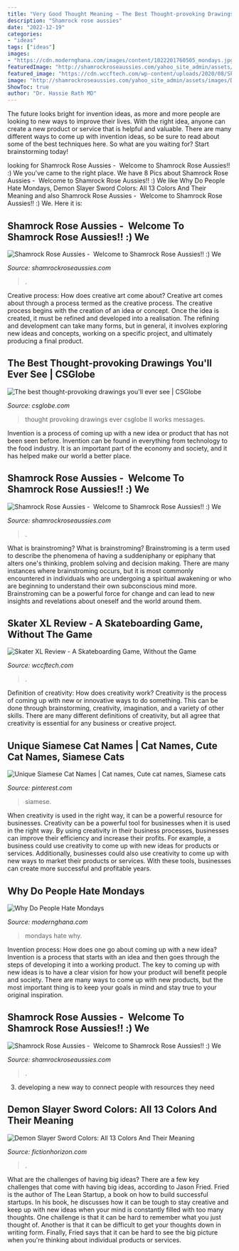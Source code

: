 ```yaml
---
title: "Very Good Thought Meaning ~ The Best Thought-provoking Drawings You&#039;ll Ever See"
description: "Shamrock rose aussies"
date: "2022-12-19"
categories:
- "ideas"
tags: ["ideas"]
images:
- "https://cdn.modernghana.com/images/content/1022201760505_mondays.jpg"
featuredImage: "http://shamrockroseaussies.com/yahoo_site_admin/assets/images/DSC_0795.124232659_std.JPG"
featured_image: "https://cdn.wccftech.com/wp-content/uploads/2020/08/Skater-XL-Review-01-Header-scaled.jpg"
image: "http://shamrockroseaussies.com/yahoo_site_admin/assets/images/DSC_0795.124232659_std.JPG"
ShowToc: true
author: "Dr. Hassie Rath MD"
---
```



The future looks bright for invention ideas, as more and more people are looking to new ways to improve their lives. With the right idea, anyone can create a new product or service that is helpful and valuable. There are many different ways to come up with invention ideas, so be sure to read about some of the best techniques here. So what are you waiting for? Start brainstorming today!

	

		
looking for Shamrock Rose Aussies - ﻿﻿﻿ Welcome to Shamrock Rose Aussies!! :) We you've came to the right place. We have 8 Pics about Shamrock Rose Aussies - ﻿﻿﻿ Welcome to Shamrock Rose Aussies!! :) We like Why Do People Hate Mondays, Demon Slayer Sword Colors: All 13 Colors And Their Meaning and also Shamrock Rose Aussies - ﻿﻿﻿ Welcome to Shamrock Rose Aussies!! :) We. Here it is:
		
    
## Shamrock Rose Aussies - ﻿﻿﻿ Welcome To Shamrock Rose Aussies!! :) We

<img loading=lazy src="http://shamrockroseaussies.com/yahoo_site_admin/assets/images/DSC_0131.262172613_std.JPG" onerror="this.onerror=null;this.src='https://tse2.mm.bing.net/th?id=OIP.FA26ASpfj6MQy1hfWiuc9wHaE-&amp;pid=15.1';" alt="Shamrock Rose Aussies - ﻿﻿﻿ Welcome to Shamrock Rose Aussies!! :) We">

_Source: shamrockroseaussies.com_

>. 

	

Creative process: How does creative art come about?
Creative art comes about through a process termed as the creative process. The creative process begins with the creation of an idea or concept. Once the idea is created, it must be refined and developed into a realisation. The refining and development can take many forms, but in general, it involves exploring new ideas and concepts, working on a specific project, and ultimately producing a final product.

    
## The Best Thought-provoking Drawings You&#039;ll Ever See | CSGlobe

<img loading=lazy src="http://csglobe.com/wp-content/uploads/2014/08/The-best-thought-provoking-drawings-5.jpg" onerror="this.onerror=null;this.src='https://tse3.mm.bing.net/th?id=OIP.bf8EpPWeNdyTXqMQ9Jr3sgHaEN&amp;pid=15.1';" alt="The best thought-provoking drawings you&#039;ll ever see | CSGlobe">

_Source: csglobe.com_

>thought provoking drawings ever csglobe ll works messages. 

	

Invention is a process of coming up with a new idea or product that has not been seen before. Invention can be found in everything from technology to the food industry. It is an important part of the economy and society, and it has helped make our world a better place.

    
## Shamrock Rose Aussies - ﻿﻿﻿ Welcome To Shamrock Rose Aussies!! :) We

<img loading=lazy src="http://shamrockroseaussies.com/yahoo_site_admin/assets/images/DSC_0795.124232659_std.JPG" onerror="this.onerror=null;this.src='https://tse1.mm.bing.net/th?id=OIP.uNGK2SLKxvFz2D7N60oTtwHaEU&amp;pid=15.1';" alt="Shamrock Rose Aussies - ﻿﻿﻿ Welcome to Shamrock Rose Aussies!! :) We">

_Source: shamrockroseaussies.com_

>. 

	

What is brainstroming?
What is brainstroming? Brainstroming is a term used to describe the phenomena of having a suddeniphany or epiphany that alters one's thinking, problem solving and decision making. There are many instances where brainstroming occurs, but it is most commonly encountered in individuals who are undergoing a spiritual awakening or who are beginning to understand their own subconscious mind more. Brainstroming can be a powerful force for change and can lead to new insights and revelations about oneself and the world around them.

    
## Skater XL Review - A Skateboarding Game, Without The Game

<img loading=lazy src="https://cdn.wccftech.com/wp-content/uploads/2020/08/Skater-XL-Review-01-Header-scaled.jpg" onerror="this.onerror=null;this.src='https://tse4.mm.bing.net/th?id=OIP.6_uTF2yIcXrogtFce0-C8wHaEK&amp;pid=15.1';" alt="Skater XL Review - A Skateboarding Game, Without the Game">

_Source: wccftech.com_

>. 

	

Definition of creativity: How does creativity work?
Creativity is the process of coming up with new or innovative ways to do something. This can be done through brainstorming, creativity, imagination, and a variety of other skills. There are many different definitions of creativity, but all agree that creativity is essential for any business or creative project.

    
## Unique Siamese Cat Names | Cat Names, Cute Cat Names, Siamese Cats

<img loading=lazy src="https://i.pinimg.com/736x/75/b9/12/75b912a4ef273f1ad0f8936e4290d9b2.jpg" onerror="this.onerror=null;this.src='https://tse4.mm.bing.net/th?id=OIP.F7fZyUiWZW5h7OeYzZS5fgHaLG&amp;pid=15.1';" alt="Unique Siamese Cat Names | Cat names, Cute cat names, Siamese cats">

_Source: pinterest.com_

>siamese. 

	

When creativity is used in the right way, it can be a powerful resource for businesses.
Creativity can be a powerful tool for businesses when it is used in the right way. By using creativity in their business processes, businesses can improve their efficiency and increase their profits. For example, a business could use creativity to come up with new ideas for products or services. Additionally, businesses could also use creativity to come up with new ways to market their products or services. With these tools, businesses can create more successful and profitable years.

    
## Why Do People Hate Mondays

<img loading=lazy src="https://cdn.modernghana.com/images/content/1022201760505_mondays.jpg" onerror="this.onerror=null;this.src='https://tse1.mm.bing.net/th?id=OIP.nCfHLkHpvUygxI-BG-cDJAHaLG&amp;pid=15.1';" alt="Why Do People Hate Mondays">

_Source: modernghana.com_

>mondays hate why. 

	

Invention process: How does one go about coming up with a new idea?
Invention is a process that starts with an idea and then goes through the steps of developing it into a working product. The key to coming up with new ideas is to have a clear vision for how your product will benefit people and society. There are many ways to come up with new products, but the most important thing is to keep your goals in mind and stay true to your original inspiration.

    
## Shamrock Rose Aussies - ﻿﻿﻿ Welcome To Shamrock Rose Aussies!! :) We

<img loading=lazy src="http://shamrockroseaussies.com/yahoo_site_admin/assets/images/DSC_0481.225231036_std.JPG" onerror="this.onerror=null;this.src='https://tse3.mm.bing.net/th?id=OIP.4WHTW3gJqE9VKIrKcMi5yQHaE-&amp;pid=15.1';" alt="Shamrock Rose Aussies - ﻿﻿﻿ Welcome to Shamrock Rose Aussies!! :) We">

_Source: shamrockroseaussies.com_

>. 

	

3. developing a new way to connect people with resources they need 

    
## Demon Slayer Sword Colors: All 13 Colors And Their Meaning

<img loading=lazy src="https://fictionhorizon.com/wp-content/uploads/2021/09/Demon-Slayer-Sword-Colors-All-X-Colors-and-Their-Meaning-04.jpg" onerror="this.onerror=null;this.src='https://tse1.mm.bing.net/th?id=OIP.47E1QE4fNGB7dxEOocajtAHaEK&amp;pid=15.1';" alt="Demon Slayer Sword Colors: All 13 Colors And Their Meaning">

_Source: fictionhorizon.com_

>. 

	

What are the challenges of having big ideas?
There are a few key challenges that come with having big ideas, according to Jason Fried. Fried is the author of The Lean Startup, a book on how to build successful startups. In his book, he discusses how it can be tough to stay creative and keep up with new ideas when your mind is constantly filled with too many thoughts. 
One challenge is that it can be hard to remember what you just thought of. Another is that it can be difficult to get your thoughts down in writing form. Finally, Fried says that it can be hard to see the big picture when you're thinking about individual products or services.

